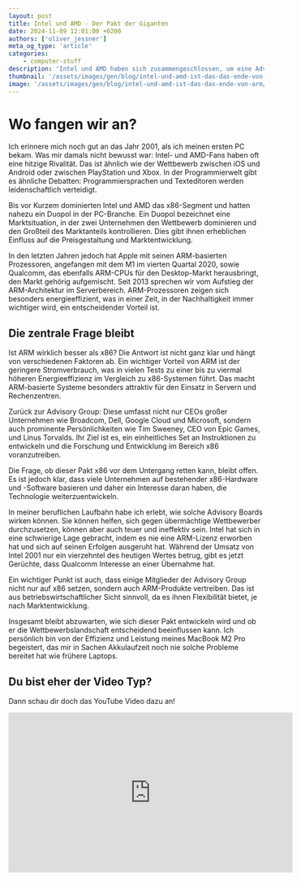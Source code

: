 ```yaml
---
layout: post
title: Intel und AMD - Der Pakt der Giganten
date: 2024-11-09 12:01:00 +0200
authors: ['oliver_jessner']
meta_og_type: 'article'
categories:
    - computer-stuff
description: 'Intel und AMD haben sich zusammengeschlossen, um eine Advisory Group zu gründen. In diesem Blogpost werfen wir einen Blick auf die Hintergründe und die Auswirkungen dieser Zusammenarbeit auf die Technologiebranche.'
thumbnail: '/assets/images/gen/blog/intel-und-amd-ist-das-das-ende-von-arm/header_thumbnail.webp'
image: '/assets/images/gen/blog/intel-und-amd-ist-das-das-ende-von-arm/header.webp'
---
```


# Wo fangen wir an?

Ich erinnere mich noch gut an das Jahr 2001, als ich meinen ersten PC bekam. Was mir damals nicht bewusst war: Intel- und AMD-Fans haben oft eine hitzige Rivalität. Das ist ähnlich wie der Wettbewerb zwischen iOS und Android oder zwischen PlayStation und Xbox. In der Programmierwelt gibt es ähnliche Debatten: Programmiersprachen und Texteditoren werden leidenschaftlich verteidigt.

Bis vor Kurzem dominierten Intel und AMD das x86-Segment und hatten nahezu ein Duopol in der PC-Branche. Ein Duopol bezeichnet eine Marktsituation, in der zwei Unternehmen den Wettbewerb dominieren und den Großteil des Marktanteils kontrollieren. Dies gibt ihnen erheblichen Einfluss auf die Preisgestaltung und Marktentwicklung.

In den letzten Jahren jedoch hat Apple mit seinen ARM-basierten Prozessoren, angefangen mit dem M1 im vierten Quartal 2020, sowie Qualcomm, das ebenfalls ARM-CPUs für den Desktop-Markt herausbringt, den Markt gehörig aufgemischt. Seit 2013 sprechen wir vom Aufstieg der ARM-Architektur im Serverbereich. ARM-Prozessoren zeigen sich besonders energieeffizient, was in einer Zeit, in der Nachhaltigkeit immer wichtiger wird, ein entscheidender Vorteil ist.

## Die zentrale Frage bleibt

Ist ARM wirklich besser als x86? Die Antwort ist nicht ganz klar und hängt von verschiedenen Faktoren ab. Ein wichtiger Vorteil von ARM ist der geringere Stromverbrauch, was in vielen Tests zu einer bis zu viermal höheren Energieeffizienz im Vergleich zu x86-Systemen führt. Das macht ARM-basierte Systeme besonders attraktiv für den Einsatz in Servern und Rechenzentren.

Zurück zur Advisory Group: Diese umfasst nicht nur CEOs großer Unternehmen wie Broadcom, Dell, Google Cloud und Microsoft, sondern auch prominente Persönlichkeiten wie Tim Sweeney, CEO von Epic Games, und Linus Torvalds. Ihr Ziel ist es, ein einheitliches Set an Instruktionen zu entwickeln und die Forschung und Entwicklung im Bereich x86 voranzutreiben.

Die Frage, ob dieser Pakt x86 vor dem Untergang retten kann, bleibt offen. Es ist jedoch klar, dass viele Unternehmen auf bestehender x86-Hardware und -Software basieren und daher ein Interesse daran haben, die Technologie weiterzuentwickeln.

In meiner beruflichen Laufbahn habe ich erlebt, wie solche Advisory Boards wirken können. Sie können helfen, sich gegen übermächtige Wettbewerber durchzusetzen, können aber auch teuer und ineffektiv sein. Intel hat sich in eine schwierige Lage gebracht, indem es nie eine ARM-Lizenz erworben hat und sich auf seinen Erfolgen ausgeruht hat. Während der Umsatz von Intel 2001 nur ein vierzehntel des heutigen Wertes betrug, gibt es jetzt Gerüchte, dass Qualcomm Interesse an einer Übernahme hat.

Ein wichtiger Punkt ist auch, dass einige Mitglieder der Advisory Group nicht nur auf x86 setzen, sondern auch ARM-Produkte vertreiben. Das ist aus betriebswirtschaftlicher Sicht sinnvoll, da es ihnen Flexibilität bietet, je nach Marktentwicklung.

Insgesamt bleibt abzuwarten, wie sich dieser Pakt entwickeln wird und ob er die Wettbewerbslandschaft entscheidend beeinflussen kann. Ich persönlich bin von der Effizienz und Leistung meines MacBook M2 Pro begeistert, das mir in Sachen Akkulaufzeit noch nie solche Probleme bereitet hat wie frühere Laptops.

## Du bist eher der Video Typ?

Dann schau dir doch das YouTube Video dazu an!

<iframe width="560" height="315" src="https://www.youtube.com/embed/_qn2qOxiGV8?si=mMdIQvb1-SQqOE32" title="YouTube video player" frameborder="0" allow="accelerometer; autoplay; clipboard-write; encrypted-media; gyroscope; picture-in-picture; web-share" referrerpolicy="strict-origin-when-cross-origin" allowfullscreen></iframe>
